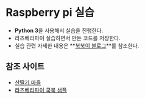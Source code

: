 # Raspberry pi 실습
 * **Python 3**을 사용해서 실습을 진행한다.
 * 라즈베리파이 실습하면서 만든 코드를 저장한다.
 * 실습 관련 자세한 내용은 **[북북이 블로그](http://gregor77.tistory.com/)**를 참조한다.

## 참조 사이트
 * [산딸기 마을](http://www.rasplay.org/)
 * [라즈베리파이 쿡북 샘플](https://github.com/simonmonk/raspberrypi_cookbook)
